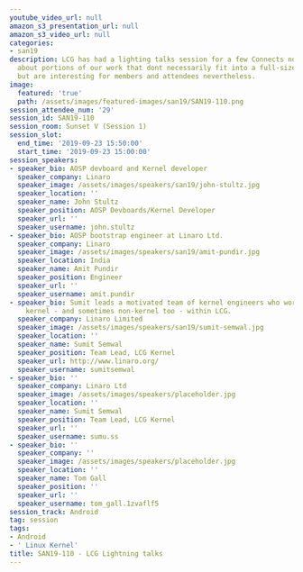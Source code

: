 ```yaml
---
youtube_video_url: null
amazon_s3_presentation_url: null
amazon_s3_video_url: null
categories:
- san19
description: LCG has had a lighting talks session for a few Connects now. We talk
  about portions of our work that dont necessarily fit into a full-sized session,
  but are interesting for members and attendees nevertheless.
image:
  featured: 'true'
  path: /assets/images/featured-images/san19/SAN19-110.png
session_attendee_num: '29'
session_id: SAN19-110
session_room: Sunset V (Session 1)
session_slot:
  end_time: '2019-09-23 15:50:00'
  start_time: '2019-09-23 15:00:00'
session_speakers:
- speaker_bio: AOSP devboard and Kernel developer
  speaker_company: Linaro
  speaker_image: /assets/images/speakers/san19/john-stultz.jpg
  speaker_location: ''
  speaker_name: John Stultz
  speaker_position: AOSP Devboards/Kernel Developer
  speaker_url: ''
  speaker_username: john.stultz
- speaker_bio: AOSP bootstrap engineer at Linaro Ltd.
  speaker_company: Linaro
  speaker_image: /assets/images/speakers/san19/amit-pundir.jpg
  speaker_location: India
  speaker_name: Amit Pundir
  speaker_position: Engineer
  speaker_url: ''
  speaker_username: amit.pundir
- speaker_bio: Sumit leads a motivated team of kernel engineers who work on everything
    kernel - and sometimes non-kernel too - within LCG.
  speaker_company: Linaro Limited
  speaker_image: /assets/images/speakers/san19/sumit-semwal.jpg
  speaker_location: ''
  speaker_name: Sumit Semwal
  speaker_position: Team Lead, LCG Kernel
  speaker_url: http://www.linaro.org/
  speaker_username: sumitsemwal
- speaker_bio: ''
  speaker_company: Linaro Ltd
  speaker_image: /assets/images/speakers/placeholder.jpg
  speaker_location: ''
  speaker_name: Sumit Semwal
  speaker_position: Team Lead, LCG Kernel
  speaker_url: ''
  speaker_username: sumu.ss
- speaker_bio: ''
  speaker_company: ''
  speaker_image: /assets/images/speakers/placeholder.jpg
  speaker_location: ''
  speaker_name: Tom Gall
  speaker_position: ''
  speaker_url: ''
  speaker_username: tom_gall.1zvaflf5
session_track: Android
tag: session
tags:
- Android
- ' Linux Kernel'
title: SAN19-110 - LCG Lightning talks
---
```

